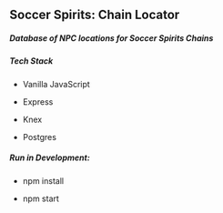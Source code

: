 ## Soccer Spirits: Chain Locator

##### Database of NPC locations for Soccer Spirits Chains

##### Tech Stack

- Vanilla JavaScript

- Express

- Knex

- Postgres

##### Run in Development:

- npm install

- npm start
